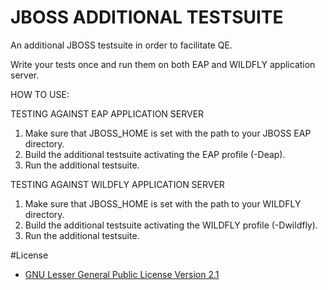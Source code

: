 # JBOSS ADDITIONAL TESTSUITE
An additional JBOSS testsuite in order to facilitate QE.

Write your tests once and run them on both EAP and WILDFLY application server.


HOW TO USE:

TESTING AGAINST EAP APPLICATION SERVER

1. Make sure that JBOSS_HOME is set with the path to your JBOSS EAP directory.
2. Build the additional testsuite activating the EAP profile (-Deap).
3. Run the additional testsuite.

TESTING AGAINST WILDFLY APPLICATION SERVER

1. Make sure that JBOSS_HOME is set with the path to your WILDFLY directory.
2. Build the additional testsuite activating the WILDFLY profile (-Dwildfly).
3. Run the additional testsuite.


#License 
* [GNU Lesser General Public License Version 2.1](http://www.gnu.org/licenses/lgpl-2.1-standalone.html)
